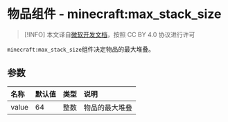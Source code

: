 # 物品组件 - minecraft:max_stack_size
> [!INFO]
> 本文译自[微软开发文档](https://learn.microsoft.com/en-us/minecraft/creator/)，按照 CC BY 4.0 协议进行许可

    
`minecraft:max_stack_size`组件决定物品的最大堆叠。

## 参数

| 名称 | 默认值 | 类型 | 说明  |
|:----------|:----------|:----------|:----------|
| value | 64 | 整数 | 物品的最大堆叠 |
